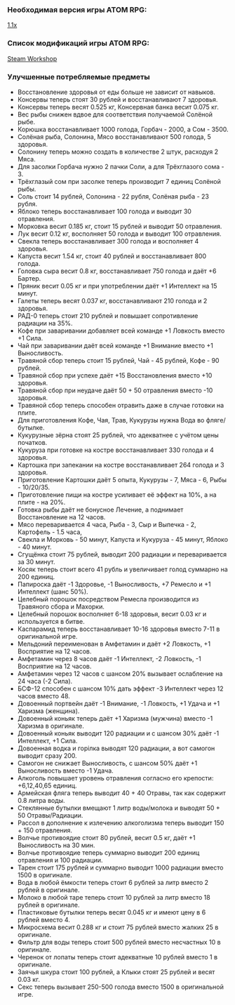### Необходимая версия игры ATOM RPG:
[1.1x](https://store.steampowered.com/app/552620)

### Список модификаций игры ATOM RPG:
[Steam Workshop](https://steamcommunity.com/app/552620/workshop)

### Улучшенные потребляемые предметы
- Восстановление здоровья от еды больше не зависит от навыков.
- Консервы теперь стоят 30 рублей и восстанавливают 7 здоровья.
- Консервы теперь весят 0.525 кг, Консервная банка весит 0.075 кг.
- Вес рыбы снижен вдвое для соответствия получаемой Солёной рыбе.
- Корюшка восстанавливает 1000 голода, Горбач - 2000, а Сом - 3500.
- Солёная рыба, Солонина, Мясо восстанавливают 500 голода, 5 здоровья.
- Солонину теперь можно создать в количестве 2 штук, расходуя 2 Мяса.
- Для засолки Горбача нужно 2 пачки Соли, а для Трёхглазого сома - 3.
- Трёхглазый сом при засолке теперь производит 7 единиц Солёной рыбы.
- Соль стоит 14 рублей, Солонина - 22 рубля, Солёная рыба - 23 рубля.
- Яблоко теперь восстанавливает 100 голода и выводит 30 отравления.
- Морковка весит 0.185 кг, стоит 15 рублей и выводит 50 отравления.
- Лук весит 0.12 кг, восполняет 50 голода и выводит 100 отравления.
- Свекла теперь восстанавливает 300 голода и восполняет 4 здоровья.
- Капуста весит 1.54 кг, стоит 40 рублей и восстанавливает 800 голода.
- Головка сыра весит 0.8 кг, восстанавливает 750 голода и даёт +6 Бартер.
- Пряник весит 0.05 кг и при употреблении даёт +1 Интеллект на 15 минут.
- Галеты теперь весят 0.037 кг, восстанавливают 210 голода и 2 здоровья.
- РАД-0 теперь стоит 210 рублей и повышает сопротивление радиации на 35%.
- Кофе при заваривании добавляет всей команде +1 Ловкость вместо +1 Сила.
- Чай при заваривании даёт всей команде +1 Внимание вместо +1 Выносливость.
- Травяной сбор теперь стоит 15 рублей, Чай - 45 рублей, Кофе - 90 рублей.
- Травяной сбор при успехе даёт +15 Восстановления вместо +10 здоровья.
- Травяной сбор при неудаче даёт 50 + 50 отравления вместо -10 здоровья.
- Травяной сбор теперь способен отравить даже в случае готовки на плите.
- Для приготовления Кофе, Чая, Трав, Кукурузы нужна Вода во фляге/бутылке.
- Кукурузные зёрна стоят 25 рублей, что адекватнее с учётом цены початков.
- Кукуруза при готовке на костре восстанавливает 330 голода и 4 здоровья.
- Картошка при запекании на костре восстанавливает 264 голода и 3 здоровья.
- Приготовление Картошки даёт 5 опыта, Кукурузы - 7, Мяса - 6, Рыбы - 10/20/35.
- Приготовление пищи на костре усиливает её эффект на 10%, а на плите - на 20%.
- Готовка рыбы даёт не бонусное Лечение, а поднимает Восстановление на 12 часов.
- Мясо переваривается 4 часа, Рыба - 3, Сыр и Выпечка - 2, Картофель - 1.5 часа,
- Свекла и Морковь - 50 минут, Капуста и Кукуруза - 45 минут, Яблоко - 40 минут.
- Сгущёнка стоит 75 рублей, выводит 200 радиации и переваривается за 30 минут.
- Косяк теперь стоит всего 41 рубль и увеличивает голод суммарно на 200 единиц.
- Папироска даёт -1 Здоровье, -1 Выносливость, +7 Ремесло и +1 Интеллект (шанс 50%).
- Целебный порошок посредством Ремесла производится из Травяного сбора и Махорки.
- Целебный порошок восполняет 6-18 здоровья, весит 0.03 кг и используется в битве.
- Каспарамид теперь восстанавливает 10-16 здоровья вместо 7-11 в оригинальной игре.
- Мельдоний переименован в Амфетамин и даёт +2 Ловкость, +1 Восприятие на 12 часов.
- Амфетамин через 8 часов даёт -1 Интеллект, -2 Ловкость, -1 Восприятие на 12 часов.
- Амфетамин через 12 часов с шансом 20% вызывает ослабление на 24 часа (-2 Сила).
- БСФ-12 способен с шансом 10% дать эффект -3 Интеллект через 12 часов вместо 48.
- Довоенный портвейн даёт -1 Внимание, -1 Ловкость, +1 Удача и +1 Харизма (женщина).
- Довоенный коньяк теперь даёт +1 Харизма (мужчина) вместо -1 Харизма в оригинале.
- Довоенный коньяк выводит 120 радиации и с шансом 30% даёт -1 Интеллект, +1 Сила.
- Довоенная водка и горілка выводят 120 радиации, а вот самогон выводит сразу 200.
- Самогон не снижает Выносливость, с шансом 50% даёт +1 Выносливость вместо -1 Удача.
- Алкоголь повышает уровень отравления согласно его крепости: +6,12,40,65 единиц.
- Армейская фляга теперь выводит 40 + 40 Отравы, так как содержит 0.8 литра воды.
- Стеклянные бутылки вмещают 1 литр воды/молока и выводят 50 + 50 Отравы/Радиации.
- Рассол в дополнение к излечению алкоголизма теперь выводит 150 + 150 отравления.
- Волчье противоядие стоит 80 рублей, весит 0.5 кг, даёт +1 Выносливость на 30 мин.
- Волчье противоядие теперь суммарно выводит 200 единиц отравления и 100 радиации.
- Тарен стоит 175 рублей и суммарно выводит 1000 радиации вместо 1500 в оригинале.
- Вода в любой ёмкости теперь стоит 6 рублей за литр вместо 2 рублей в оригинале.
- Молоко в любой таре теперь стоит 10 рублей за литр вместо 18 рублей в оригинале.
- Пластиковые бутылки теперь весят 0.045 кг и имеют цену в 6 рублей вместо 4.
- Микросхема весит 0.288 кг и стоит 75 рублей вместо жалких 25 в оригинале.
- Фильтр для воды теперь стоит 500 рублей вместо несчастных 10 в оригинале.
- Черенок от лопаты теперь стоит адекватные 10 рублей вместо 1 в оригинале.
- Заячья шкура стоит 100 рублей, а Клыки стоят 25 рублей и весят 0.03 кг.
- Секс теперь вызывает 250-500 голода вместо 1500 в оригинальной игре.
